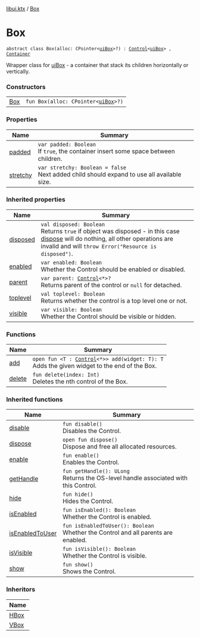 [libui.ktx](../README.md) / [Box](README.md)

# Box

`abstract class Box(alloc: CPointer<`[`uiBox`](../../libui/ui-box.md)`>?) : `[`Control`](../-control/README.md)`<`[`uiBox`](../../libui/ui-box.md)`> , `[`Container`](../-container/README.md)

Wrapper class for [uiBox](../../libui/ui-box.md) - a container that stack its children horizontally or vertically.

### Constructors

| | |
|---|---|
| [Box](-box.md) | `fun Box(alloc: CPointer<`[`uiBox`](../../libui/ui-box.md)`>?)` |

### Properties

| Name | Summary |
|---|---|
| [padded](padded.md) | `var padded: Boolean`<br>If `true`, the container insert some space between children. |
| [stretchy](stretchy.md) | `var stretchy: Boolean = false`<br>Next added child should expand to use all available size. |

### Inherited properties

| Name | Summary |
|---|---|
| [disposed](../-disposable/disposed.md) | `val disposed: Boolean`<br>Returns `true` if object was disposed - in this case [dispose](../-disposable/dispose.md) will do nothing, all other operations are invalid and will `throw Error("Resource is disposed")`. |
| [enabled](../-control/enabled.md) | `var enabled: Boolean`<br>Whether the Control should be enabled or disabled. |
| [parent](../-control/parent.md) | `var parent: `[`Control`](../-control/README.md)`<*>?`<br>Returns parent of the control or `null` for detached. |
| [toplevel](../-control/toplevel.md) | `val toplevel: Boolean`<br>Returns whether the control is a top level one or not. |
| [visible](../-control/visible.md) | `var visible: Boolean`<br>Whether the Control should be visible or hidden. |

### Functions

| Name | Summary |
|---|---|
| [add](add.md) | `open fun <T : `[`Control`](../-control/README.md)`<*>> add(widget: T): T`<br>Adds the given widget to the end of the Box. |
| [delete](delete.md) | `fun delete(index: Int)`<br>Deletes the nth control of the Box. |

### Inherited functions

| Name | Summary |
|---|---|
| [disable](../-control/disable.md) | `fun disable()`<br>Disables the Control. |
| [dispose](../-control/dispose.md) | `open fun dispose()`<br>Dispose and free all allocated resources. |
| [enable](../-control/enable.md) | `fun enable()`<br>Enables the Control. |
| [getHandle](../-control/get-handle.md) | `fun getHandle(): ULong`<br>Returns the OS-level handle associated with this Control. |
| [hide](../-control/hide.md) | `fun hide()`<br>Hides the Control. |
| [isEnabled](../-control/is-enabled.md) | `fun isEnabled(): Boolean`<br>Whether the Control is enabled. |
| [isEnabledToUser](../-control/is-enabled-to-user.md) | `fun isEnabledToUser(): Boolean`<br>Whether the Control and all parents are enabled. |
| [isVisible](../-control/is-visible.md) | `fun isVisible(): Boolean`<br>Whether the Control is visible. |
| [show](../-control/show.md) | `fun show()`<br>Shows the Control. |

### Inheritors

| Name |
|---|
| [HBox](../-h-box/README.md) |
| [VBox](../-v-box/README.md) |

